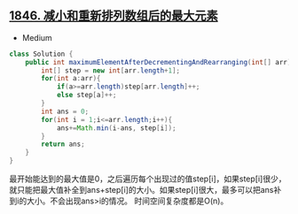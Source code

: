 ## [1846. 减小和重新排列数组后的最大元素](https://leetcode-cn.com/problems/maximum-element-after-decreasing-and-rearranging/)


* Medium

```java
class Solution {
    public int maximumElementAfterDecrementingAndRearranging(int[] arr) {
        int[] step = new int[arr.length+1];
        for(int a:arr){
            if(a>=arr.length)step[arr.length]++;
            else step[a]++;
        }
        int ans = 0;
        for(int i = 1;i<=arr.length;i++){
            ans+=Math.min(i-ans, step[i]);
        }
        return ans;
    }
}
```
最开始能达到的最大值是0，之后遍历每个出现过的值step[i]，如果step[i]很少，就只能把最大值补全到ans+step[i]的大小。如果step[i]很大，最多可以把ans补到i的大小。不会出现ans>i的情况。
时间空间复杂度都是O(n)。